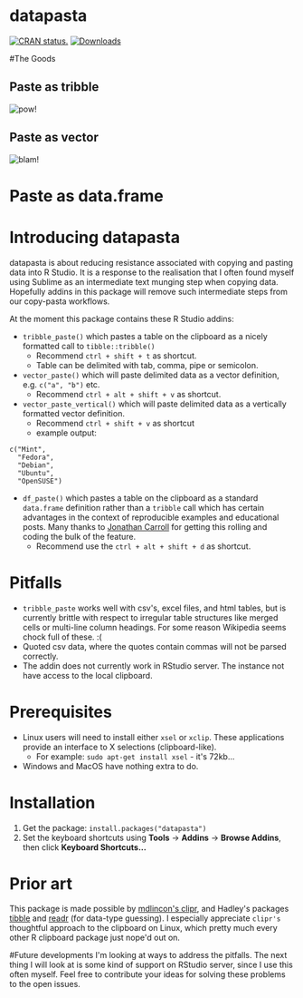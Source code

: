 # datapasta 
[![CRAN status.](http://www.r-pkg.org/badges/version/datapasta)](http://www.r-pkg.org/pkg/datapasta)
[![Downloads](http://cranlogs.r-pkg.org/badges/datapasta)](https://CRAN.R-project.org/package=datapasta)

#The Goods
## Paste as tribble
![pow!](https://raw.githubusercontent.com/milesmcbain/datapasta/master/inst/media/tribble_paste.gif)

## Paste as vector 
![blam!](https://raw.githubusercontent.com/milesmcbain/datapasta/master/inst/media/vector_paste.gif)

# Paste as data.frame


# Introducing datapasta

datapasta is about reducing resistance associated with copying and pasting data into R Studio. It is a response to the realisation that I often found myself using Sublime as an intermediate text munging step when copying data. Hopefully addins in this package will remove such intermediate steps from our copy-pasta workflows.  

At the moment this package contains these R Studio addins:
* `tribble_paste()` which pastes a table on the clipboard as a nicely formatted call to `tibble::tribble()`
    - Recommend `ctrl + shift + t` as shortcut.
    - Table can be delimited with tab, comma, pipe or semicolon. 
* `vector_paste()` which will paste delimited data as a vector definition, e.g. `c("a", "b")` etc.
    - Recommend `ctrl + alt + shift + v` as shortcut.
* `vector_paste_vertical()` which will paste delimited data as a vertically formatted vector definition.
    - Recommend `ctrl + shift + v` as shortcut 
    - example output:
```
c("Mint",
  "Fedora",
  "Debian",
  "Ubuntu",
  "OpenSUSE")
```
* `df_paste()` which pastes a table on the clipboard as a standard `data.frame` definition rather than a `tribble` call which has certain advantages  in the context of reproducible examples and educational posts. Many thanks to [Jonathan Carroll](https://github.com/jonocarroll) for getting this rolling and coding the bulk of the feature.
    - Recommend use the `ctrl + alt + shift + d` as shortcut.
    
# Pitfalls
* `tribble_paste` works well with csv's, excel files, and html tables, but is currently brittle with respect to irregular table structures like merged cells or multi-line column headings. For some reason Wikipedia seems chock full of these. :(
* Quoted csv data, where the quotes contain commas will not be parsed correctly.
* The addin does not currently work in RStudio server. The instance not have access to the local clipboard.

# Prerequisites
* Linux users will need to install either `xsel` or `xclip`. These applications provide an interface to X selections (clipboard-like).
    - For example: `sudo apt-get install xsel` - it's 72kb...
* Windows and MacOS have nothing extra to do.


# Installation

1. Get the package: `install.packages("datapasta")`
2. Set the keyboard shortcuts using **Tools** -> **Addins** -> **Browse Addins**, then click **Keyboard Shortcuts...**

# Prior art

This package is made possible by [mdlincon's clipr](https://github.com/mdlincoln/clipr), and Hadley's packages [tibble](https://github.com/hadley/tibble) and [readr](https://github.com/hadley/tibble) (for data-type guessing). I especially appreciate `clipr's` thoughtful approach to the clipboard on Linux, which pretty much every other R clipboard package just nope'd out on.

#Future developments
I'm looking at ways to address the pitfalls. The next thing I will look at is some kind of support on RStudio server, since I use this often myself. Feel free to contribute your ideas for solving these problems to the open issues.


